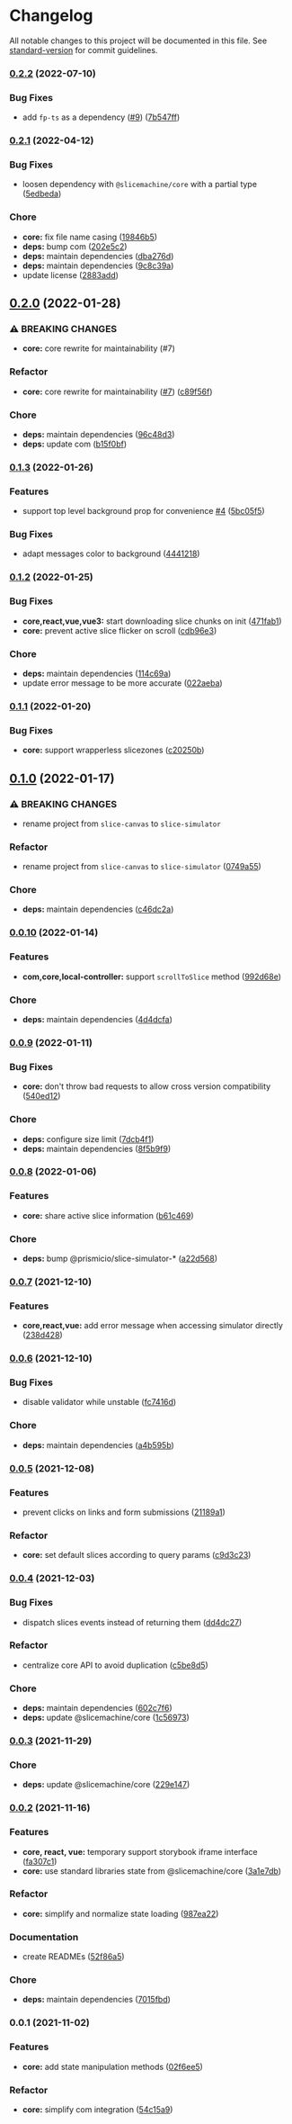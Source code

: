 # Changelog

All notable changes to this project will be documented in this file. See [standard-version](https://github.com/conventional-changelog/standard-version) for commit guidelines.

### [0.2.2](https://github.com/prismicio/slice-simulator/compare/@prismicio/slice-simulator-core@0.2.1...@prismicio/slice-simulator-core@0.2.2) (2022-07-10)


### Bug Fixes

* add `fp-ts` as a dependency ([#9](https://github.com/prismicio/slice-simulator/issues/9)) ([7b547ff](https://github.com/prismicio/slice-simulator/commit/7b547ffbc6ee1d913a267dc8acebb2f154e3b484))

### [0.2.1](https://github.com/prismicio/slice-simulator/compare/@prismicio/slice-simulator-core@0.2.0...@prismicio/slice-simulator-core@0.2.1) (2022-04-12)


### Bug Fixes

* loosen dependency with `@slicemachine/core` with a partial type ([5edbeda](https://github.com/prismicio/slice-simulator/commit/5edbedae4ec4f2c1e4136d12168a292a3c211f7d))


### Chore

* **core:** fix file name casing ([19846b5](https://github.com/prismicio/slice-simulator/commit/19846b564cf74aaf69f9cbaff502259f22e92fbc))
* **deps:** bump com ([202e5c2](https://github.com/prismicio/slice-simulator/commit/202e5c21f6bef5f6a7ff5454b6983b1ea2b91e4c))
* **deps:** maintain dependencies ([dba276d](https://github.com/prismicio/slice-simulator/commit/dba276d545188b7c44ade245af4c2a7d713801d9))
* **deps:** maintain dependencies ([9c8c39a](https://github.com/prismicio/slice-simulator/commit/9c8c39a1968c7f9a9b0733de877cd1e400b90efe))
* update license ([2883add](https://github.com/prismicio/slice-simulator/commit/2883addcc503a7c64ccd9ba16e92f73aacbdf9a3))

## [0.2.0](https://github.com/prismicio/slice-simulator/compare/@prismicio/slice-simulator-core@0.1.3...@prismicio/slice-simulator-core@0.2.0) (2022-01-28)


### ⚠ BREAKING CHANGES

* **core:** core rewrite for maintainability (#7)

### Refactor

* **core:** core rewrite for maintainability ([#7](https://github.com/prismicio/slice-simulator/issues/7)) ([c89f56f](https://github.com/prismicio/slice-simulator/commit/c89f56fe012984ebea742740c632d84221283273))


### Chore

* **deps:** maintain dependencies ([96c48d3](https://github.com/prismicio/slice-simulator/commit/96c48d3611419290fae0e6900a7e9b2c5d18e5dc))
* **deps:** update com ([b15f0bf](https://github.com/prismicio/slice-simulator/commit/b15f0bff3c28d4aea976676b2f1950a6bb51ae1d))

### [0.1.3](https://github.com/prismicio/slice-simulator/compare/@prismicio/slice-simulator-core@0.1.2...@prismicio/slice-simulator-core@0.1.3) (2022-01-26)


### Features

* support top level background prop for convenience [#4](https://github.com/prismicio/slice-simulator/issues/4) ([5bc05f5](https://github.com/prismicio/slice-simulator/commit/5bc05f5f7657a7c350c9313dfc22cf9abaac12b8))


### Bug Fixes

* adapt messages color to background ([4441218](https://github.com/prismicio/slice-simulator/commit/4441218e9d2280a09b5781a37ea152e50b04b88a))

### [0.1.2](https://github.com/prismicio/slice-simulator/compare/@prismicio/slice-simulator-core@0.1.1...@prismicio/slice-simulator-core@0.1.2) (2022-01-25)


### Bug Fixes

* **core,react,vue,vue3:** start downloading slice chunks on init ([471fab1](https://github.com/prismicio/slice-simulator/commit/471fab1baa8466635dc0c726598dd4a311ede771))
* **core:** prevent active slice flicker on scroll ([cdb96e3](https://github.com/prismicio/slice-simulator/commit/cdb96e35837aa59ea577e66de4872831f93f2609))


### Chore

* **deps:** maintain dependencies ([114c69a](https://github.com/prismicio/slice-simulator/commit/114c69ac52f22732f0adafb11028466a02cec58a))
* update error message to be more accurate ([022aeba](https://github.com/prismicio/slice-simulator/commit/022aebae7c592a9d4394626adbb40a2d60d629bf))

### [0.1.1](https://github.com/prismicio/slice-simulator/compare/@prismicio/slice-simulator-core@0.1.0...@prismicio/slice-simulator-core@0.1.1) (2022-01-20)


### Bug Fixes

* **core:** support wrapperless slicezones ([c20250b](https://github.com/prismicio/slice-simulator/commit/c20250be49209eeb51e45f1482bb356bdb279d5d))

## [0.1.0](https://github.com/prismicio/slice-simulator/compare/@prismicio/slice-canvas-renderer@0.0.10...@prismicio/slice-simulator-core@0.1.0) (2022-01-17)


### ⚠ BREAKING CHANGES

* rename project from `slice-canvas` to `slice-simulator`

### Refactor

* rename project from `slice-canvas` to `slice-simulator` ([0749a55](https://github.com/prismicio/slice-simulator/commit/0749a55dcd7a7088a86cf47ef43079f21303f266))


### Chore

* **deps:** maintain dependencies ([c46dc2a](https://github.com/prismicio/slice-simulator/commit/c46dc2a48cca284df4e63dd72e116484cc772740))

### [0.0.10](https://github.com/prismicio/slice-simulator/compare/@prismicio/slice-canvas-renderer@0.0.9...@prismicio/slice-canvas-renderer@0.0.10) (2022-01-14)


### Features

* **com,core,local-controller:** support `scrollToSlice` method ([992d68e](https://github.com/prismicio/slice-simulator/commit/992d68ed28b4f4c743be9883164d7c393423f231))


### Chore

* **deps:** maintain dependencies ([4d4dcfa](https://github.com/prismicio/slice-simulator/commit/4d4dcfa92bea6eb5d64131cf30b6096503b3914a))

### [0.0.9](https://github.com/prismicio/slice-simulator/compare/@prismicio/slice-canvas-renderer@0.0.8...@prismicio/slice-canvas-renderer@0.0.9) (2022-01-11)


### Bug Fixes

* **core:** don't throw bad requests to allow cross version compatibility ([540ed12](https://github.com/prismicio/slice-simulator/commit/540ed12cf06026b6a48084764a818b9f3a864a10))


### Chore

* **deps:** configure size limit ([7dcb4f1](https://github.com/prismicio/slice-simulator/commit/7dcb4f1cec753fe1b0361f361958e318a721e47e))
* **deps:** maintain dependencies ([8f5b9f9](https://github.com/prismicio/slice-simulator/commit/8f5b9f969b01bb4b4d6adf65ac957cb66dac9b4c))

### [0.0.8](https://github.com/prismicio/slice-simulator/compare/@prismicio/slice-canvas-renderer@0.0.7...@prismicio/slice-canvas-renderer@0.0.8) (2022-01-06)


### Features

* **core:** share active slice information ([b61c469](https://github.com/prismicio/slice-simulator/commit/b61c469981d390b1967ff52ded68a4471fc77d23))


### Chore

* **deps:** bump @prismicio/slice-simulator-* ([a22d568](https://github.com/prismicio/slice-simulator/commit/a22d56824a92cb261b16309f0c474d9d0c0cfdbe))

### [0.0.7](https://github.com/prismicio/slice-simulator/compare/@prismicio/slice-canvas-renderer@0.0.6...@prismicio/slice-canvas-renderer@0.0.7) (2021-12-10)


### Features

* **core,react,vue:** add error message when accessing simulator directly ([238d428](https://github.com/prismicio/slice-simulator/commit/238d428a162f48f10bf32740574d7aa1e120139f))

### [0.0.6](https://github.com/prismicio/slice-simulator/compare/@prismicio/slice-canvas-renderer@0.0.5...@prismicio/slice-canvas-renderer@0.0.6) (2021-12-10)


### Bug Fixes

* disable validator while unstable ([fc7416d](https://github.com/prismicio/slice-simulator/commit/fc7416d2c05b4c7843456edacb8ae3354acfb51f))


### Chore

* **deps:** maintain dependencies ([a4b595b](https://github.com/prismicio/slice-simulator/commit/a4b595b8e39058c4148e994ed35158793ba77cba))

### [0.0.5](https://github.com/prismicio/slice-simulator/compare/@prismicio/slice-canvas-renderer@0.0.4...@prismicio/slice-canvas-renderer@0.0.5) (2021-12-08)


### Features

* prevent clicks on links and form submissions ([21189a1](https://github.com/prismicio/slice-simulator/commit/21189a1a1135fd5d05ba4e548fc61ecd798ca004))


### Refactor

* **core:** set default slices according to query params ([c9d3c23](https://github.com/prismicio/slice-simulator/commit/c9d3c2337abbbea39fa6906a81efd82634d5835d))

### [0.0.4](https://github.com/prismicio/slice-simulator/compare/@prismicio/slice-canvas-renderer@0.0.3...@prismicio/slice-canvas-renderer@0.0.4) (2021-12-03)


### Bug Fixes

* dispatch slices events instead of returning them ([dd4dc27](https://github.com/prismicio/slice-simulator/commit/dd4dc2701c8a51d2317b83bd71c11444514e1fa3))


### Refactor

* centralize core API to avoid duplication ([c5be8d5](https://github.com/prismicio/slice-simulator/commit/c5be8d5e3b381bd925a7004739387a7664d72dd5))


### Chore

* **deps:** maintain dependencies ([602c7f6](https://github.com/prismicio/slice-simulator/commit/602c7f66291c432ae8c08f8291fc1c274446b411))
* **deps:** update @slicemachine/core ([1c56973](https://github.com/prismicio/slice-simulator/commit/1c56973591b0893ae2306c04b5068bbc122321f0))

### [0.0.3](https://github.com/prismicio/slice-simulator/compare/@prismicio/slice-canvas-renderer@0.0.2...@prismicio/slice-canvas-renderer@0.0.3) (2021-11-29)


### Chore

* **deps:** update @slicemachine/core ([229e147](https://github.com/prismicio/slice-simulator/commit/229e147daabc6e627424894d7a192a8fa8687e27))

### [0.0.2](https://github.com/prismicio/slice-simulator/compare/@prismicio/slice-canvas-renderer@0.0.1...@prismicio/slice-canvas-renderer@0.0.2) (2021-11-16)


### Features

* **core, react, vue:** temporary support storybook iframe interface ([fa307c1](https://github.com/prismicio/slice-simulator/commit/fa307c1133c102141dee1920ee9dbfd823abcec3))
* **core:** use standard libraries state from @slicemachine/core ([3a1e7db](https://github.com/prismicio/slice-simulator/commit/3a1e7db0a3e33d2991165928388a28f8beb40139))


### Refactor

* **core:** simplify and normalize state loading ([987ea22](https://github.com/prismicio/slice-simulator/commit/987ea22647c04dece0896e606512013a70758d7b))


### Documentation

* create READMEs ([52f86a5](https://github.com/prismicio/slice-simulator/commit/52f86a57eea2e0143514591e9b969ec193d701b8))


### Chore

* **deps:** maintain dependencies ([7015fbd](https://github.com/prismicio/slice-simulator/commit/7015fbd0461df64b69507515f397791850d05600))

### 0.0.1 (2021-11-02)


### Features

* **core:** add state manipulation methods ([02f6ee5](https://github.com/prismicio/slice-simulator/commit/02f6ee5fae786f405cd118e273392cef8b5c91a3))


### Refactor

* **core:** simplify com integration ([54c15a9](https://github.com/prismicio/slice-simulator/commit/54c15a9bd4a717429883f6a7ee3453256209aef7))
